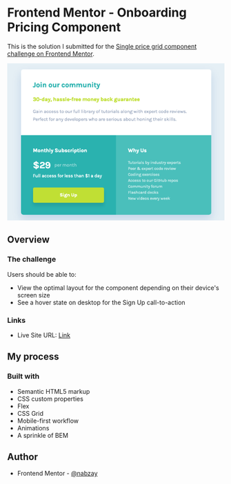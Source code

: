 # Frontend Mentor - Onboarding Pricing Component

This is the solution I submitted for the [Single price grid component challenge on Frontend Mentor](https://www.frontendmentor.io/challenges/single-price-grid-component-5ce41129d0ff452fec5abbbc).

![](./images/screenshot.png)

## Overview

### The challenge

Users should be able to:

- View the optimal layout for the component depending on their device's screen size
- See a hover state on desktop for the Sign Up call-to-action

### Links

- Live Site URL: [Link](https://nabzay.github.io/single-price-grid-component)

## My process

### Built with

- Semantic HTML5 markup
- CSS custom properties
- Flex
- CSS Grid
- Mobile-first workflow
- Animations
- A sprinkle of BEM

## Author

- Frontend Mentor - [@nabzay](https://www.frontendmentor.io/profile/nabzay)
